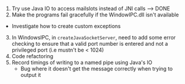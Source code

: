 1. Try use Java IO to access mailslots instead of JNI calls --> DONE 
2. Make the programs fail gracefully if the WindowIPC.dll isn't available
  - Investigate how to create custom exceptions
3. In WindowsIPC, in `createJavaSocketServer`, need to add some error checking
  to ensure that a valid port number is entered and not a privileged port (i.e mustn't be < 1024)
4. Code refactoring 
5. Record timings of writing to a named pipe using Java's IO 
	- Bug where it doesn't get the message correctly when trying to output it 
